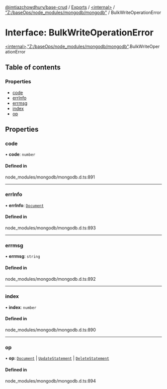 [@imtiazchowdhury/base-crud](../README.md) / [Exports](../modules.md) / [\<internal\>](../modules/internal_.md) / ["Z:/baseOps/node\_modules/mongodb/mongodb"](../modules/internal_._Z__baseOps_node_modules_mongodb_mongodb_.md) / BulkWriteOperationError

# Interface: BulkWriteOperationError

[\<internal\>](../modules/internal_.md).["Z:/baseOps/node\_modules/mongodb/mongodb"](../modules/internal_._Z__baseOps_node_modules_mongodb_mongodb_.md).BulkWriteOperationError

## Table of contents

### Properties

- [code](internal_._Z__baseOps_node_modules_mongodb_mongodb_.BulkWriteOperationError.md#code)
- [errInfo](internal_._Z__baseOps_node_modules_mongodb_mongodb_.BulkWriteOperationError.md#errinfo)
- [errmsg](internal_._Z__baseOps_node_modules_mongodb_mongodb_.BulkWriteOperationError.md#errmsg)
- [index](internal_._Z__baseOps_node_modules_mongodb_mongodb_.BulkWriteOperationError.md#index)
- [op](internal_._Z__baseOps_node_modules_mongodb_mongodb_.BulkWriteOperationError.md#op)

## Properties

### code

• **code**: `number`

#### Defined in

node_modules/mongodb/mongodb.d.ts:891

___

### errInfo

• **errInfo**: [`Document`](internal_.Document-1.md)

#### Defined in

node_modules/mongodb/mongodb.d.ts:893

___

### errmsg

• **errmsg**: `string`

#### Defined in

node_modules/mongodb/mongodb.d.ts:892

___

### index

• **index**: `number`

#### Defined in

node_modules/mongodb/mongodb.d.ts:890

___

### op

• **op**: [`Document`](internal_.Document-1.md) \| [`UpdateStatement`](internal_._Z__baseOps_node_modules_mongodb_mongodb_.UpdateStatement.md) \| [`DeleteStatement`](internal_._Z__baseOps_node_modules_mongodb_mongodb_.DeleteStatement.md)

#### Defined in

node_modules/mongodb/mongodb.d.ts:894
